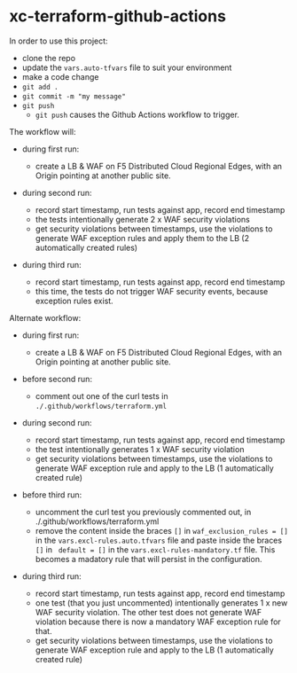 # xc-terraform-github-actions

In order to use this project:

- clone the repo
- update the `vars.auto-tfvars` file to suit your environment
- make a code change
- `git add .`
- `git commit -m "my message"`
- `git push`   
    - `git push` causes the Github Actions workflow to trigger.

The workflow will:

- during first run:
    - create a LB & WAF on F5 Distributed Cloud Regional Edges, with an Origin pointing at another public site.

- during second run:
    - record start timestamp, run tests against app, record end timestamp
    - the tests intentionally generate 2 x WAF security violations
    - get security violations between timestamps, use the violations to generate WAF exception rules and apply them to the LB (2 automatically created rules)

- during third run:
    - record start timestamp, run tests against app, record end timestamp
    - this time, the tests do not trigger WAF security events, because exception rules exist.


Alternate workflow:

- during first run:
    - create a LB & WAF on F5 Distributed Cloud Regional Edges, with an Origin pointing at another public site.

- before second run:
    - comment out one of the curl tests in `./.github/workflows/terraform.yml`

- during second run:
    - record start timestamp, run tests against app, record end timestamp
    - the test intentionally generates 1 x WAF security violation
    - get security violations between timestamps, use the violations to generate WAF exception rule and apply to the LB (1 automatically created rule)

- before third run:
    - uncomment the curl test you previously commented out, in ./.github/workflows/terraform.yml
    - remove the content inside the braces `[]` in `waf_exclusion_rules = []` in the `vars.excl-rules.auto.tfvars` file and paste inside the braces `[]` in ` default = []` in the `vars.excl-rules-mandatory.tf` file.  This becomes a madatory rule that will persist in the configuration.

- during third run:
    - record start timestamp, run tests against app, record end timestamp
    - one test (that you just uncommented) intentionally generates 1 x new WAF security violation.  The other test does not generate WAF violation because there is now a mandatory WAF exception rule for that.
    - get security violations between timestamps, use the violations to generate WAF exception rule and apply to the LB (1 automatically created rule)
